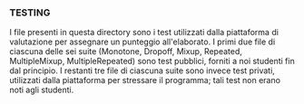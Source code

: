 <h3>TESTING</h3>
<p>I file presenti in questa directory sono i test utilizzati dalla piattaforma di valutazione per assegnare un punteggio all'elaborato. 
I primi due file di ciascuna delle sei suite (Monotone, Dropoff, Mixup, Repeated, MultipleMixup, MultipleRepeated) sono test pubblici, forniti a noi studenti fin dal principio. 
I restanti tre file di ciascuna suite sono invece test privati, utilizzati dalla piattaforma per stressare il programma; tali test non erano noti agli studenti.</p>
